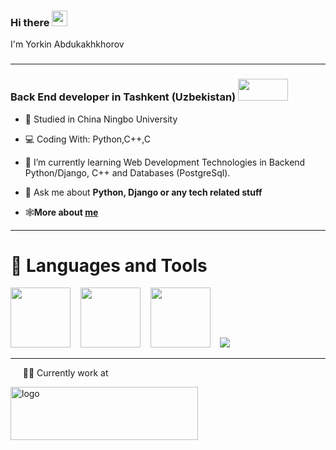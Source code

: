 ### Hi there <a target="_blank" rel="noopener noreferrer" href="https://camo.githubusercontent.com/e8e7b06ecf583bc040eb60e44eb5b8e0ecc5421320a92929ce21522dbc34c891/68747470733a2f2f6d656469612e67697068792e636f6d2f6d656469612f6876524a434c467a6361737252346961377a2f67697068792e676966"><img src="https://camo.githubusercontent.com/e8e7b06ecf583bc040eb60e44eb5b8e0ecc5421320a92929ce21522dbc34c891/68747470733a2f2f6d656469612e67697068792e636f6d2f6d656469612f6876524a434c467a6361737252346961377a2f67697068792e676966" data-canonical-src="https://media.giphy.com/media/hvRJCLFzcasrR4ia7z/giphy.gif" style="max-width:100%;" width="25px"></a>
I'm Yorkin Abdukakhkhorov
### <hr>
### Back End developer in Tashkent (Uzbekistan) <img width="80px" height="35px" src="http://www.abflags.com/_flags/flags-of-the-world/Uzbekistan%20flag/Uzbekistan%20flag-XXL-anim.gif" alt=""> 



<ul>
<li>
<p><g-emoji class="g-emoji" alias="book" fallback-src="https://github.githubassets.com/images/icons/emoji/unicode/1f4bb.png">📕</g-emoji> Studied in China Ningbo University</p>
</li>
<li>
<p><g-emoji class="g-emoji" alias="computer" fallback-src="https://github.githubassets.com/images/icons/emoji/unicode/1f4bb.png">💻</g-emoji> Coding With: Python,C++,C</p>
</li>
<li>
<p><g-emoji class="g-emoji" alias="seedling" fallback-src="https://github.githubassets.com/images/icons/emoji/unicode/1f331.png">🌱</g-emoji> I’m currently learning Web Development Technologies in Backend Python/Django, C++ and Databases (PostgreSql).</p>
</li>
<li>
<p><g-emoji class="g-emoji" alias="speech_balloon" fallback-src="https://github.githubassets.com/images/icons/emoji/unicode/1f4ac.png">💬</g-emoji> Ask me about <strong>Python, Django or any tech related stuff</strong></p>
</li>
<li>
<p><g-emoji class="g-emoji" alias="speech_balloon" fallback-src="">🕸</g-emoji><strong>More about <a href="http://yorkin.pythonanywhere.com/">me</a></strong></p>
</li>
</ul>
<hr>
<h1>🧰 Languages and Tools</h1>
<p>
	<a target="_blank" rel="noopener noreferrer" href="https://camo.githubusercontent.com/103bdc777e45f18a84a27d889bbf2c3f7d1dd3ef75d2da1812cb7b537a1b556c/68747470733a2f2f696d672e69636f6e73382e636f6d2f6475736b2f39362f3030303030302f707974686f6e2e706e67"><img height="96px" width="96px" src="https://upload.wikimedia.org/wikipedia/commons/thumb/c/c3/Python-logo-notext.svg/2048px-Python-logo-notext.svg.png" data-canonical-src="https://img.icons8.com/dusk/96/000000/python.png" style="max-width:100%;"></a>&nbsp;&nbsp;&nbsp;
	<a target="_blank" rel="noopener noreferrer" href="https://camo.githubusercontent.com/351c2b4cede7cce4ff59fd76fa5ea71bd1865b3ca60d2070ae7915047f9d8eb6/68747470733a2f2f696d672e69636f6e73382e636f6d2f696f732f39362f3236653037662f646a616e676f2e706e67"><img height="96px" width="96px" src="https://encrypted-tbn0.gstatic.com/images?q=tbn:ANd9GcQscweyvfutPn5sedFwsbqL4ORlhAg-MVZvWcyo7PcXpWjW6vpxiCYstXmKHp2GLaPoZUk&usqp=CAU" data-canonical-src="https://img.icons8.com/ios/96/26e07f/django.png" style="max-width:100%;"></a>&nbsp;&nbsp;&nbsp;
	<a target="_blank" rel="noopener noreferrer" href="https://camo.githubusercontent.com/7295fa164a66e50ebc489533135b855e7e8d68c55c87a113741d2e29d9065396/68747470733a2f2f696d672e69636f6e73382e636f6d2f636f6c6f722f39362f3030303030302f646f636b65722e706e67"><img height="96px" width="96px" src="https://upload.wikimedia.org/wikipedia/commons/thumb/9/99/Unofficial_JavaScript_logo_2.svg/480px-Unofficial_JavaScript_logo_2.svg.png" data-canonical-src="https://img.icons8.com/color/96/000000/docker.png" style="max-width:100%;"></a>&nbsp;&nbsp;&nbsp;
	<a target="_blank" rel="noopener noreferrer" href="https://camo.githubusercontent.com/aecbd2b3fa3e80ccadadd0228e9b7a95878f16f51aaf59de11ba0953139adb6b/68747470733a2f2f696d672e69636f6e73382e636f6d2f636f6c6f722f39362f3030303030302f706f73746772656573716c2e706e67"><img src="https://camo.githubusercontent.com/aecbd2b3fa3e80ccadadd0228e9b7a95878f16f51aaf59de11ba0953139adb6b/68747470733a2f2f696d672e69636f6e73382e636f6d2f636f6c6f722f39362f3030303030302f706f73746772656573716c2e706e67" data-canonical-src="https://img.icons8.com/color/96/000000/postgreesql.png" style="max-width:100%;"></a>
	
</p>
<hr>
<p>  &nbsp;&nbsp;&nbsp;&nbsp;  👨‍💻 Currently work at </p>
<a class="navbar-brand" href="https://www.alphasoft.uz/" style="width: 150px">
            <img width="300" height="85" src="https://www.alphasoft.uz/images/logo.svg" alt="logo" class="logo-scrolled">
          </a>
<!--
**Yorkin1998/Yorkin1998** is a ✨ _special_ ✨ repository because its `README.md` (this file) appears on your GitHub profile.

Here are some ideas to get you started:

- 🔭 I’m currently working on ...
- 🌱 I’m currently learning ...
- 👯 I’m looking to collaborate on ...
- 🤔 I’m looking for help with ...
- 💬 Ask me about ...
- 📫 How to reach me: ...
- 😄 Pronouns: ...
- ⚡ Fun fact: ...
-->
